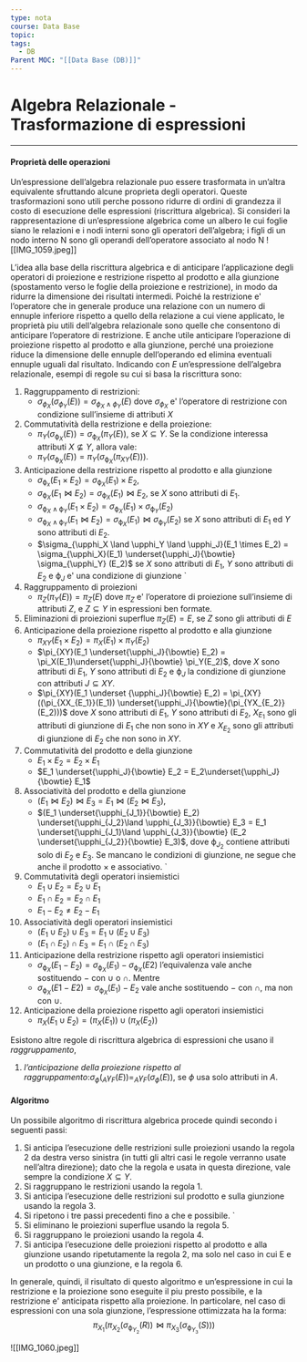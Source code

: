 ```yaml
---
type: nota
course: Data Base
topic: 
tags:
  - DB
Parent MOC: "[[Data Base (DB)]]"
---
```

# Algebra Relazionale - Trasformazione di espressioni
---
#### Proprietà delle operazioni 
Un’espressione dell’algebra relazionale puo essere trasformata in un’altra equivalente sfruttando alcune proprieta degli operatori. Queste trasformazioni sono utili perche possono ridurre di ordini di grandezza il costo di esecuzione delle espressioni (riscrittura algebrica).
Si consideri la rappresentazione di un’espressione algebrica come un albero le cui foglie siano le relazioni e i nodi interni sono gli operatori dell’algebra; i figli di un nodo interno N sono gli operandi dell’operatore associato al nodo N
![[IMG_1059.jpeg]]

L’idea alla base della riscrittura algebrica e di anticipare l’applicazione degli operatori di proiezione e restrizione rispetto al prodotto e alla giunzione (spostamento verso le foglie della proiezione e restrizione), in modo da ridurre la dimensione dei risultati intermedi. 
Poiché la restrizione e' l’operatore che in generale produce una relazione con un numero di ennuple inferiore rispetto a quello della relazione a cui viene applicato, le proprietà piu utili dell’algebra relazionale sono quelle che consentono di anticipare l’operatore di restrizione. E anche utile anticipare l’operazione di proiezione rispetto al prodotto e alla giunzione, perché una proiezione riduce la dimensione delle ennuple dell’operando ed elimina eventuali ennuple uguali dal risultato.
Indicando con $E$ un’espressione dell’algebra relazionale, esempi di regole su cui si
basa la riscrittura sono:
1. Raggruppamento di restrizioni: 
	- $\sigma_{\phi_X}(\sigma_{\phi_Y}(E)) = \sigma_{\phi_X \land \phi_Y}(E)$
	dove $\sigma_{\phi_X}$ e' l’operatore di restrizione con condizione sull’insieme di attributi  $X$
2. Commutatività della restrizione e della proiezione: 
	- $\pi_Y(\sigma_{\upphi_X}(E)) = \sigma_{\upphi_X}(\pi_Y(E))$, se $X \subseteq Y$.
	Se la condizione interessa attributi $X \not\subseteq Y$, allora vale:
	- $\pi_Y(\sigma_{\upphi_X}(E)) = \pi_Y(\sigma_{\upphi_X}(\pi_{XY}(E)))$.
3. Anticipazione della restrizione rispetto al prodotto e alla giunzione
	- $\sigma_{\upphi_x}(E_1 \times E_2) = \sigma_{\upphi_X}(E_1) \times E_2$,
	- $\sigma_{\upphi_X}(E_1 \bowtie E_2) = \sigma_{\upphi_X}(E_1) \bowtie E_2$,
	se $X$ sono attributi di $E_1$.
	- $\sigma_{\upphi_X \land \upphi_Y}(E_1 \times E_2) = \sigma_{\upphi_X}(E_1) \times \sigma_{\upphi_Y} (E_2)$
	- $\sigma_{\upphi_X \land \upphi_Y}(E_1 \bowtie E_2) = \sigma_{\upphi_X}(E_1) \bowtie \sigma_{\upphi_Y} (E_2)$
	se $X$ sono attributi di $E_1$ ed $Y$ sono attributi di $E_2$.
	- $\sigma_{\upphi_X \land \upphi_Y \land \upphi_J}(E_1 \times E_2) = \sigma_{\upphi_X}(E_1) \underset{\upphi_J}{\bowtie} \sigma_{\upphi_Y} (E_2)$
	se $X$ sono attributi di $E_1$, $Y$ sono attributi di $E_2$ e $\upphi_J$ e' una condizione di giunzione `
4. Raggruppamento di proiezioni
	- $\pi_Z(\pi_Y(E)) = \pi_Z(E)$
	dove $\pi_Z$ e' l’operatore di proiezione sull’insieme di attributi $Z$, e $Z \subseteq Y$ in espressioni ben formate.
5. Eliminazioni di proiezioni superflue
	$\pi_Z(E) = E$,
	se $Z$ sono gli attributi di $E$
6. Anticipazione della proiezione rispetto al prodotto e alla giunzione
	- $\pi_{XY}(E_1 \times E_2) = \pi_X(E_1) \times \pi_Y(E_2)$
	- $\pi_{XY}(E_1 \underset{\upphi_J}{\bowtie} E_2) = \pi_X(E_1)\underset{\upphi_J}{\bowtie} \pi_Y(E_2)$,
	dove $X$ sono attributi di $E_1$, $Y$ sono attributi di $E_2$ e $\upphi_J$ la condizione di giunzione con attributi $J \subseteq XY$.
	- $\pi_{XY}(E_1 \underset {\upphi_J}{\bowtie} E_2) = \pi_{XY}((\pi_{XX_{E_1}}(E_1)) \underset{\upphi_J}{\bowtie}(\pi_{YX_{E_2}}(E_2)))$
	dove $X$ sono attributi di $E_1$, $Y$ sono attributi di $E_2$, $X_{E_1}$ sono gli attributi di giunzione di $E_1$ che non sono in $XY$ e $X_{E_2}$ sono gli attributi di giunzione di $E_2$ che non sono in $XY$.
7. Commutatività del prodotto e della giunzione
	- $E_1 \times E_2 = E_2 \times E_1$
	- $E_1 \underset{\upphi_J}{\bowtie} E_2 = E_2\underset{\upphi_J}{\bowtie} E_1$
8. Associatività del prodotto e della giunzione
	- $(E_1 \bowtie E_2) \bowtie E_3 = E_1 \bowtie (E_2 \bowtie E_3)$,
	- $(E_1 \underset{\upphi_{J_1}}{\bowtie} E_2) \underset{\upphi_{J_2}\land \upphi_{J_3}}{\bowtie} E_3 = E_1 \underset{\upphi_{J_1}\land \upphi_{J_3}}{\bowtie} (E_2 \underset{\upphi_{J_2}}{\bowtie} E_3)$,
	dove $\upphi_{J_2}$ contiene attributi solo di $E_2$ e $E_3$. Se mancano le condizioni di giunzione, ne segue che anche il prodotto $\times$ e associativo. `
9. Commutatività degli operatori insiemistici
	- $E_1 \cup E_2 = E_2 \cup E_1$
	- $E_1 \cap E_2 = E_2 \cap E_1$
	- $E_1 - E_2 \not= E_2 - E_1$
10. Associatività degli operatori insiemistici
	- $(E_1 \cup E_2) \cup E_3 = E_1 \cup (E_2 \cup E_3)$
	- $(E_1 \cap E_2) \cap E_3 = E_1 \cap (E_2 \cap E_3)$
1. Anticipazione della restrizione rispetto agli operatori insiemistici
	- $\sigma_{\upphi_X}(E_1 - E_2) = \sigma_{\upphi_X} (E_1) - \sigma_{\upphi_X}(E2)$
	l’equivalenza vale anche sostituendo $-$ con $\cup$ o $\cap$. Mentre
	- $\sigma_{\upphi_X}(E1 - E2) = \sigma_{\upphi_X}(E_1) - E_2$
	vale anche sostituendo $-$ con $\cap$, ma non con $\cup$.
12. Anticipazione della proiezione rispetto agli operatori insiemistici
	- $\pi_X(E_1 \cup E_2) = (\pi_X(E_1)) \cup (\pi_X(E_2))$


Esistono altre regole di riscrittura algebrica di espressioni che usano il _raggruppamento_, 
1. _l’anticipazione della proiezione rispetto al raggruppamento_:$\sigma_{\phi}(_A\gamma_F(E)) = _A\gamma_F(\sigma_\phi(E))$, se $\phi$ usa solo attributi in $A$.

#### Algoritmo
Un possibile algoritmo di riscrittura algebrica procede quindi secondo i seguenti
passi:
1. Si anticipa l’esecuzione delle restrizioni sulle proiezioni usando la regola 2 da destra verso sinistra (in tutti gli altri casi le regole verranno usate nell’altra direzione);
dato che la regola e usata in questa direzione, vale sempre la condizione  $X \subseteq Y$.
2. Si raggruppano le restrizioni usando la regola 1.
3. Si anticipa l’esecuzione delle restrizioni sul prodotto e sulla giunzione usando la regola 3.
4. Si ripetono i tre passi precedenti fino a che e possibile. `
5. Si eliminano le proiezioni superflue usando la regola 5.
6. Si raggruppano le proiezioni usando la regola 4.
7. Si anticipa l’esecuzione delle proiezioni rispetto al prodotto e alla giunzione usando ripetutamente la regola 2, ma solo nel caso in cui E e un prodotto o una giunzione, e la regola 6.

In generale, quindi, il risultato di questo algoritmo e un’espressione in cui la restrizione e la proiezione sono eseguite il piu presto possibile, e la restrizione e' anticipata rispetto alla proiezione. In particolare, nel caso di espressioni con una sola giunzione, l’espressione ottimizzata ha la forma:
$$\pi_{X_1}(\pi_{X_2}(\sigma_{\upphi_{Y_2}}(R)) \bowtie \pi_{X_3}(\sigma_{\upphi_{Y_3}}(S)))$$

![[IMG_1060.jpeg]]

